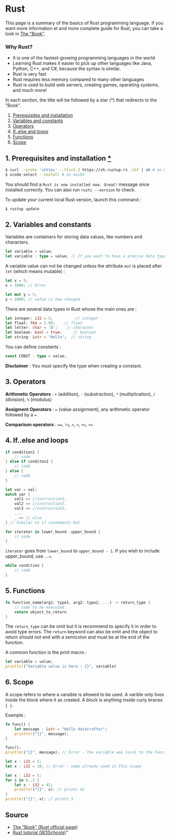 # Rust

This page is a summary of the basics of Rust programming language. If you want more information et and more complete guide for Rust, you can take a look in [The "Book"](https://doc.rust-lang.org/book/).

### Why Rust?
 - It is one of the fastest-growing programming languages in the world
 - Learning Rust makes it easier to pick up other languages like Java, Python, C++, and C#, because the syntax is similar.
 - Rust is very fast
 - Rust requires less memory compared to many other languages
 - Rust is used to build web servers, creating games, operating systems, and much more!

In each section, the title will be followed by a star (*) that redirects to the "Book".

1. [Prerequisites and installation](#1-prerequisites-and-installation-)
2. [Variables and constants](#2-variables-and-constants)  
3. [Operators](#3-operators)
4. [If..else and loops](#4-ifelse-and-loops)
5. [Functions](#5-functions)
6. [Scope](#6-scope)

## 1. Prerequisites and installation [*](https://doc.rust-lang.org/book/ch01-01-installation.html)
```bash
$ curl --proto '=https' --tlsv1.2 https://sh.rustup.rs -sSf | sh # on Linux
$ xcode-select --install # on macOS
```
You should find a `Rust is now installed now. Great!` message once installed correctly. You can also run `rustc --version` to check.

To update your current local Rust version, launch this command :
```bash
$ rustup update
```

## 2. Variables and constants

Variables are containers for storing data values, like numbers and characters.
```rust
let variable = value;
let variable : type = value; // If you want to have a precise data type which is optional but it is sometimes recommended to do
```

A variable value can not be changed unless the attribute `mut` is placed after `let` (which means mutable) :
```rust
let x = 5;
x = 1000; // Error

let mut y = 5;
y = 1000; // value is now changed
```

There are several data types in Rust whose the main ones are : 
```rust
let integer: i32 = 5;          // integer
let float: f64 = 5.99;    // float
let letter: char = 'D';    // character
let boolean: bool = true;     // boolean
let string: &str = "Hello";  // string
```

You can define constants :
```rust
const CONST : type = value;
```
**Disclaimer** : You must specify the type when creating a constant.

## 3. Operators

**Arithmetic Operators** : `+` (addition), `-` (substraction), `*` (multiplication), `/` (division), `%` (modulus)

**Assigment Operators** : `=` (value assignment), any arithmetic operator followed by a `=` 

**Comparison operators** : `==`, `!=`, `>`, `<`, `>=`, `<=`

## 4. If..else and loops

```rust
if condition1 {
    // code
} else if conditon2 {
    // code
} else {
    // code
}
```

```rust
let var = val;
match var {
    val1 => //instruction1,
    val2 => //instruction2,
    val3 => //instruction3,
    ...
    _ => // else
} // Similar to if statements but 
```

```rust
for iterator in lower_bound..upper_bound {
    // code
}
```
`iterator` goes from `lower_bound` to `upper_bound - 1`. If you wish to include upper_bound, use `..=`.

```rust
while condition {
    // code
}
```

## 5. Functions

```rust
fn function_name(arg1: type1, arg2: type2, ...) -> return_type {
    // code to be executed
    return object_to_return
}
```
The `return_type` can be omit but it is recommend to specify it in order to avoid type errors. The `return` keyword can also be omit and the object to return should not end with a semicolon and must be at the end of the function.

A common function is the print macro :
```rust
let variable = value;
println!("Variable value is here : {}", variable)
```

## 6. Scope

A scope refers to where a varaible is allowed to be used. A varible only lives inside the block where it as created. A block is anything inside curly braces  `{ }`.

Example :

```rust
fn func() {
    let message : &str = "Hello datacrafter";
    println!("{}", message);
}

func();
println!("{}", message); // Error - the variable was local to the function block.
```

```rust
let x : i32 = 5;
let x : i32 = 10; // Error - name already used in this scope
```

```rust
let x : i32 = 5;
for i in 0..3 {
    let x : i32 = 42;
    println!("{}", x); // prints 42
}
println!("{}", x); // prints 5
```

## Source
- [The "Book" (Rust official page)](https://doc.rust-lang.org/book/)
- [Rust tutorial (W3Schools)](https://www.w3schools.com/rust/rust_intro.php)"